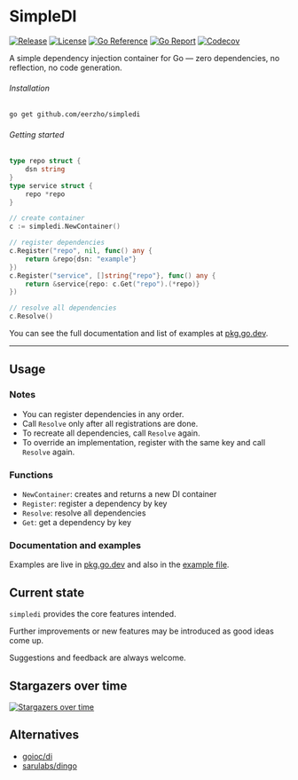 # SimpleDI

[![Release](https://img.shields.io/github/release/eerzho/simpledi.svg)](https://github.com/eerzho/simpledi/releases/latest)
[![License](https://img.shields.io/github/license/eerzho/simpledi.svg)](https://github.com/eerzho/simpledi/blob/main/LICENSE)
[![Go Reference](https://img.shields.io/badge/go-reference-blue.svg)](https://pkg.go.dev/github.com/eerzho/simpledi)
[![Go Report](https://goreportcard.com/badge/github.com/eerzho/simpledi)](https://goreportcard.com/report/github.com/eerzho/simpledi)
[![Codecov](https://codecov.io/gh/eerzho/simpledi/branch/main/graph/badge.svg)](https://codecov.io/gh/eerzho/simpledi)

A simple dependency injection container for Go — zero dependencies, no reflection, no code generation.

###### Installation

```bash
go get github.com/eerzho/simpledi
```

###### Getting started

```go
type repo struct {
	dsn string
}
type service struct {
	repo *repo
}

// create container
c := simpledi.NewContainer()

// register dependencies
c.Register("repo", nil, func() any {
	return &repo{dsn: "example"}
})
c.Register("service", []string{"repo"}, func() any {
	return &service{repo: c.Get("repo").(*repo)}
})

// resolve all dependencies
c.Resolve()
```

You can see the full documentation and list of examples at [pkg.go.dev](https://pkg.go.dev/github.com/eerzho/simpledi).

---

## Usage

### Notes

* You can register dependencies in any order.
* Call `Resolve` only after all registrations are done.
* To recreate all dependencies, call `Resolve` again.
* To override an implementation, register with the same key and call `Resolve` again.

### Functions
* `NewContainer`: creates and returns a new DI container
* `Register`: register a dependency by key
* `Resolve`: resolve all dependencies
* `Get`: get a dependency by key

### Documentation and examples

Examples are live in [pkg.go.dev](https://pkg.go.dev/github.com/eerzho/simpledi)
and also in the [example file](./container_example_test.go).

## Current state

`simpledi` provides the core features intended.

Further improvements or new features may be introduced as good ideas come up.

Suggestions and feedback are always welcome.

## Stargazers over time

[![Stargazers over time](https://starchart.cc/eerzho/simpledi.svg?background=%23FFFFFF&axis=%23333333&line=%236b63ff)](https://starchart.cc/eerzho/simpledi)

## Alternatives

- [goioc/di](https://github.com/goioc/di)
- [sarulabs/dingo](https://github.com/sarulabs/dingo)
